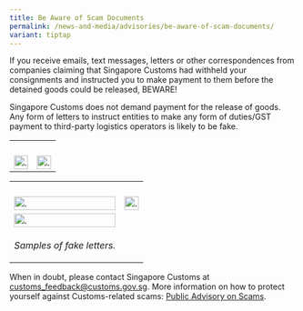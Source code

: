 ```yaml
---
title: Be Aware of Scam Documents
permalink: /news-and-media/advisories/be-aware-of-scam-documents/
variant: tiptap
---
```

<p>If you receive emails, text messages, letters or other correspondences
from companies claiming that Singapore Customs had withheld your consignments
and instructed you to make payment to them before the detained goods could
be released, BEWARE!</p>
<p>Singapore Customs does not demand payment for the release of goods. Any
form of letters to instruct entities to make any form of duties/GST payment
to third-party logistics operators is likely to be fake.</p>
<table>
<tbody>
<tr>
<th rowspan="1" colspan="1">
<p></p>
</th>
<th rowspan="1" colspan="1">
<p></p>
</th>
</tr>
<tr>
<td rowspan="1" colspan="1">
<div class="isomer-image-wrapper">
<img style="width: 100%" height="auto" width="100%" alt="." src="/images/advisory/scam1-2020.png">
</div>
</td>
<td rowspan="1" colspan="1">
<div class="isomer-image-wrapper">
<img style="width: 100%" height="auto" width="100%" alt="." src="/images/advisory/scam2-2020.png">
</div>
</td>
</tr>
</tbody>
</table>
<table>
<tbody>
<tr>
<th rowspan="1" colspan="1">
<p></p>
</th>
<th rowspan="1" colspan="1">
<p></p>
</th>
</tr>
<tr>
<td rowspan="1" colspan="1">
<div class="isomer-image-wrapper">
<img style="width: 100%" height="auto" width="100%" alt="." src="/images/advisory/scam-doc-1.jpg">
</div>
</td>
<td rowspan="1" colspan="1">
<div class="isomer-image-wrapper">
<img style="width: 100%" height="auto" width="100%" alt="." src="/images/advisory/scam-doc-2.jpg">
</div>
</td>
</tr>
<tr>
<td rowspan="1" colspan="1">
<div class="isomer-image-wrapper">
<img style="width: 100%" height="auto" width="100%" alt="." src="/images/advisory/scam-doc.jpg">
</div>
</td>
<td rowspan="1" colspan="1">
<p></p>
</td>
</tr>
<tr>
<td rowspan="1" colspan="1">
<p><em>Samples of fake letters.</em>
</p>
</td>
<td rowspan="1" colspan="1">
<p></p>
</td>
</tr>
</tbody>
</table>
<p>When in doubt, please contact Singapore Customs at <a href="mailto:customs_feedback@customs.gov.sg" rel="noopener noreferrer nofollow" target="_blank">customs_feedback@customs.gov.sg</a>.
More information on how to protect yourself against Customs-related scams:
<a href="https://www.customs.gov.sg/news-and-media/advisories/public-advisory-on-scams/" rel="noopener noreferrer nofollow" target="_blank">Public Advisory on Scams</a>.</p>